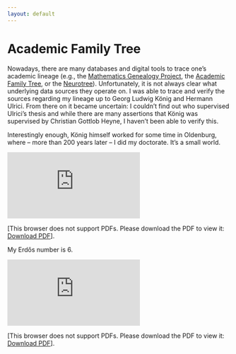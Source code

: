 ```yaml
---
layout: default
---
```


# Academic Family Tree

Nowadays, there are many databases and digital tools to trace one’s academic lineage (e.g., the [Mathematics Genealogy Project](https://www.genealogy.math.ndsu.nodak.edu/), the [Academic Family Tree](https://academictree.org/), or the [Neurotree](https://neurotree.org/neurotree/)). Unfortunately, it is not always clear what underlying data sources they operate on. I was able to trace and verify the sources regarding my lineage up to Georg Ludwig König and Hermann Ulrici. From there on it became uncertain: I couldn’t find out who supervised Ulrici’s thesis and while there are many assertions that König was supervised by Christian Gottlob Heyne, I haven’t been able to verify this.

Interestingly enough, König himself worked for some time in Oldenburg, where – more than 200 years later – I did my doctorate. It’s a small world.

<object data="https://alephmembeth.github.io/files/tree.pdf" type="application/pdf" width="1000px" height="1300px">
   <embed src="https://alephmembeth.github.io/files/tree.pdf">
      <p>[This browser does not support PDFs. Please download the PDF to view it: <a href="https://alephmembeth.github.io/files/tree.pdf">Download PDF</a>].</p>
   </embed>
</object>

My Erdős number is 6.

<object data="https://alephmembeth.github.io/files/erdős.pdf" type="application/pdf" width="1000px" height="1300px">
   <embed src="https://alephmembeth.github.io/files/erdős.pdf">
      <p>[This browser does not support PDFs. Please download the PDF to view it: <a href="https://alephmembeth.github.io/files/erdős.pdf">Download PDF</a>].</p>
   </embed>
</object>
